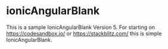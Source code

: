 # ionicAngularBlank
This is a sample IonicAngularBlank Version 5.  For starting on https://codesandbox.io/ or https://stackblitz.com/ this is simple IonicAngularBlank.
